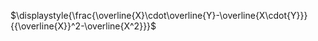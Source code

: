 $\displaystyle{\frac{\overline{X}\cdot\overline{Y}-\overline{X\cdot{Y}}}{{\overline{X}}^2-\overline{X^2}}}$
